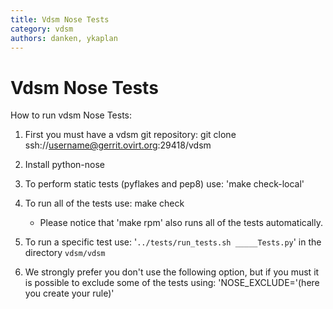 ```yaml
---
title: Vdsm Nose Tests
category: vdsm
authors: danken, ykaplan
---
```


# Vdsm Nose Tests

How to run vdsm Nose Tests:

1.  First you must have a vdsm git repository:
        git clone ssh://username@gerrit.ovirt.org:29418/vdsm

2.  Install python-nose
3.  To perform static tests (pyflakes and pep8) use: 'make check-local'
4.  To run all of the tests use:
        make check

    -   Please notice that 'make rpm' also runs all of the tests automatically.

5.  To run a specific test use: '`../tests/run_tests.sh _____Tests.py`' in the directory `vdsm/vdsm`
6.  We strongly prefer you don't use the following option, but if you must it is possible to exclude some of the tests using: 'NOSE_EXCLUDE='(here you create your rule)'

